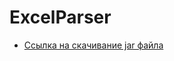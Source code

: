 # ExcelParser

- [Ссылка на скачивание jar файла]([https://github.com/l1irik-rbk/musicApp](https://drive.google.com/file/d/1-GiNJMgxsJbZdviYv_HvKKXqGIxV1Yxb/view?usp=share_link))
